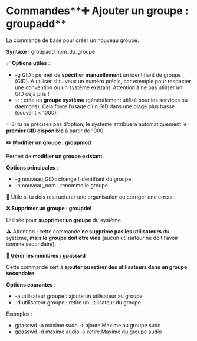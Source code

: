 # Commandes**➕ Ajouter un groupe : groupadd**

La commande de base pour créer un nouveau groupe.

**Syntaxe :** groupadd nom_du_groupe

✅ **Options utiles** :

- -g GID : permet de **spécifier manuellement** un identifiant de groupe (GID). À utiliser si tu veux un numéro précis, par exemple pour respecter une convention ou un système existant. Attention à ne pas utiliser un GID déjà pris !
- -r : crée un **groupe système** (généralement utilisé pour les services ou daemons). Cela force l’usage d’un GID dans une plage plus basse (souvent < 1000).

💡 Si tu ne précises pas d’option, le système attribuera automatiquement le **premier GID disponible** à partir de 1000.



**✏️ Modifier un groupe : groupmod**

Permet de **modifier un groupe existant**.

**Options principales** :

- -g nouveau_GID : change l’identifiant du groupe
- -n nouveau_nom : renomme le groupe

👀 Utile si tu dois restructurer une organisation ou corriger une erreur.



**❌ Supprimer un groupe : groupdel**

Utilisée pour **supprimer un groupe** du système.

⚠️ Attention : cette commande **ne supprime pas les utilisateurs** du système, **mais le groupe doit être vide** (aucun utilisateur ne doit l’avoir comme secondaire).



**👥 Gérer les membres : gpasswd**

Cette commande sert à **ajouter ou retirer des utilisateurs dans un groupe secondaire**.

**Options courantes** :

- -a utilisateur groupe : ajoute un utilisateur au groupe
- -d utilisateur groupe : retire un utilisateur du groupe

Exemples :

- gpasswd -a maxime sudo → ajoute Maxime au groupe sudo
- gpasswd -d maxime audio → retire Maxime du groupe audio

